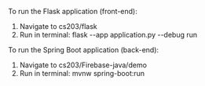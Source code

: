 To run the Flask application (front-end):

1. Navigate to cs203/flask
2. Run in terminal: flask --app application.py --debug run

To run the Spring Boot application (back-end):

1. Navigate to cs203/Firebase-java/demo
2. Run in terminal: mvnw spring-boot:run

